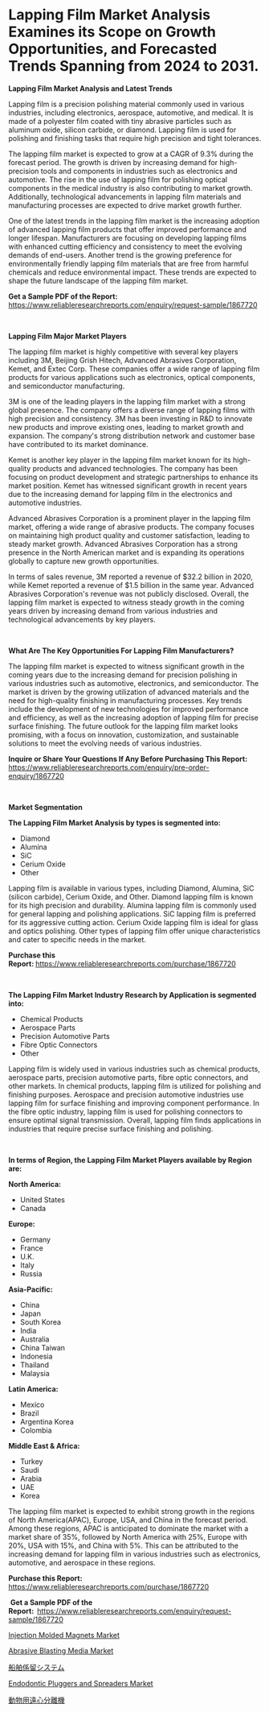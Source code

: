 <p><h1>Lapping Film Market Analysis Examines its Scope on Growth Opportunities, and Forecasted Trends Spanning from 2024 to 2031.</h1></p><p><strong>Lapping Film Market Analysis and Latest Trends</strong></p>
<p><p>Lapping film is a precision polishing material commonly used in various industries, including electronics, aerospace, automotive, and medical. It is made of a polyester film coated with tiny abrasive particles such as aluminum oxide, silicon carbide, or diamond. Lapping film is used for polishing and finishing tasks that require high precision and tight tolerances.</p><p>The lapping film market is expected to grow at a CAGR of 9.3% during the forecast period. The growth is driven by increasing demand for high-precision tools and components in industries such as electronics and automotive. The rise in the use of lapping film for polishing optical components in the medical industry is also contributing to market growth. Additionally, technological advancements in lapping film materials and manufacturing processes are expected to drive market growth further.</p><p>One of the latest trends in the lapping film market is the increasing adoption of advanced lapping film products that offer improved performance and longer lifespan. Manufacturers are focusing on developing lapping films with enhanced cutting efficiency and consistency to meet the evolving demands of end-users. Another trend is the growing preference for environmentally friendly lapping film materials that are free from harmful chemicals and reduce environmental impact. These trends are expected to shape the future landscape of the lapping film market.</p></p>
<p><strong>Get a Sample PDF of the Report:&nbsp;</strong> <a href="https://www.reliableresearchreports.com/enquiry/request-sample/1867720">https://www.reliableresearchreports.com/enquiry/request-sample/1867720</a></p>
<p>&nbsp;</p>
<p><strong>Lapping Film Major Market Players</strong></p>
<p><p>The lapping film market is highly competitive with several key players including 3M, Beijing Grish Hitech, Advanced Abrasives Corporation, Kemet, and Extec Corp. These companies offer a wide range of lapping film products for various applications such as electronics, optical components, and semiconductor manufacturing.</p><p>3M is one of the leading players in the lapping film market with a strong global presence. The company offers a diverse range of lapping films with high precision and consistency. 3M has been investing in R&D to innovate new products and improve existing ones, leading to market growth and expansion. The company's strong distribution network and customer base have contributed to its market dominance.</p><p>Kemet is another key player in the lapping film market known for its high-quality products and advanced technologies. The company has been focusing on product development and strategic partnerships to enhance its market position. Kemet has witnessed significant growth in recent years due to the increasing demand for lapping film in the electronics and automotive industries.</p><p>Advanced Abrasives Corporation is a prominent player in the lapping film market, offering a wide range of abrasive products. The company focuses on maintaining high product quality and customer satisfaction, leading to steady market growth. Advanced Abrasives Corporation has a strong presence in the North American market and is expanding its operations globally to capture new growth opportunities.</p><p>In terms of sales revenue, 3M reported a revenue of $32.2 billion in 2020, while Kemet reported a revenue of $1.5 billion in the same year. Advanced Abrasives Corporation's revenue was not publicly disclosed. Overall, the lapping film market is expected to witness steady growth in the coming years driven by increasing demand from various industries and technological advancements by key players.</p></p>
<p>&nbsp;</p>
<p><strong>What Are The Key Opportunities For Lapping Film Manufacturers?</strong></p>
<p><p>The lapping film market is expected to witness significant growth in the coming years due to the increasing demand for precision polishing in various industries such as automotive, electronics, and semiconductor. The market is driven by the growing utilization of advanced materials and the need for high-quality finishing in manufacturing processes. Key trends include the development of new technologies for improved performance and efficiency, as well as the increasing adoption of lapping film for precise surface finishing. The future outlook for the lapping film market looks promising, with a focus on innovation, customization, and sustainable solutions to meet the evolving needs of various industries.</p></p>
<p><strong>Inquire or Share Your Questions If Any Before Purchasing This Report:</strong> <a href="https://www.reliableresearchreports.com/enquiry/pre-order-enquiry/1867720">https://www.reliableresearchreports.com/enquiry/pre-order-enquiry/1867720</a></p>
<p>&nbsp;</p>
<p><strong>Market Segmentation</strong></p>
<p><strong>The Lapping Film Market Analysis by types is segmented into:</strong></p>
<p><ul><li>Diamond</li><li>Alumina</li><li>SiC</li><li>Cerium Oxide</li><li>Other</li></ul></p>
<p><p>Lapping film is available in various types, including Diamond, Alumina, SiC (silicon carbide), Cerium Oxide, and Other. Diamond lapping film is known for its high precision and durability. Alumina lapping film is commonly used for general lapping and polishing applications. SiC lapping film is preferred for its aggressive cutting action. Cerium Oxide lapping film is ideal for glass and optics polishing. Other types of lapping film offer unique characteristics and cater to specific needs in the market.</p></p>
<p><strong>Purchase this Report:&nbsp;</strong><a href="https://www.reliableresearchreports.com/purchase/1867720">https://www.reliableresearchreports.com/purchase/1867720</a></p>
<p>&nbsp;</p>
<p><strong>The Lapping Film Market Industry Research by Application is segmented into:</strong></p>
<p><ul><li>Chemical Products</li><li>Aerospace Parts</li><li>Precision Automotive Parts</li><li>Fibre Optic Connectors</li><li>Other</li></ul></p>
<p><p>Lapping film is widely used in various industries such as chemical products, aerospace parts, precision automotive parts, fibre optic connectors, and other markets. In chemical products, lapping film is utilized for polishing and finishing purposes. Aerospace and precision automotive industries use lapping film for surface finishing and improving component performance. In the fibre optic industry, lapping film is used for polishing connectors to ensure optimal signal transmission. Overall, lapping film finds applications in industries that require precise surface finishing and polishing.</p></p>
<p>&nbsp;</p>
<p><strong>In terms of Region, the Lapping Film Market Players available by Region are:</strong></p>
<p>
    <p> <strong> North America: </strong>
        <ul>
            <li>United States</li>
            <li>Canada</li>
        </ul>
        </p> 
    <p> <strong> Europe: </strong>
        <ul>
            <li>Germany</li>
            <li>France</li>
            <li>U.K.</li>
            <li>Italy</li>
            <li>Russia</li>
        </ul>
        </p> 
    <p> <strong> Asia-Pacific: </strong>
        <ul>
            <li>China</li>
            <li>Japan</li>
            <li>South Korea</li>
            <li>India</li>
            <li>Australia</li>
            <li>China Taiwan</li>
            <li>Indonesia</li>
            <li>Thailand</li>
            <li>Malaysia</li>
        </ul>
        </p> 
    <p> <strong> Latin America: </strong>
        <ul>
            <li>Mexico</li>
            <li>Brazil</li>
            <li>Argentina Korea</li>
            <li>Colombia</li>
        </ul>
        </p> 
    <p> <strong> Middle East & Africa: </strong>
        <ul>
            <li>Turkey</li>
            <li>Saudi</li>
            <li>Arabia</li>
            <li>UAE</li>
            <li>Korea</li>
        </ul>
    </p>
    </p>
<p><p>The lapping film market is expected to exhibit strong growth in the regions of North America(APAC), Europe, USA, and China in the forecast period. Among these regions, APAC is anticipated to dominate the market with a market share of 35%, followed by North America with 25%, Europe with 20%, USA with 15%, and China with 5%. This can be attributed to the increasing demand for lapping film in various industries such as electronics, automotive, and aerospace in these regions.</p></p>
<p><strong>Purchase this Report: </strong><a href="https://www.reliableresearchreports.com/purchase/1867720">https://www.reliableresearchreports.com/purchase/1867720</a></p>
<p>&nbsp;<strong>Get a Sample PDF of the Report:&nbsp;&nbsp;</strong><a href="https://www.reliableresearchreports.com/enquiry/request-sample/1867720">https://www.reliableresearchreports.com/enquiry/request-sample/1867720</a></p>
<p><strong></strong></p>
<p><p><a href="https://github.com/joannagoyvaerts/Market-Research-Report-List-1/blob/main/injection-molded-magnets-market.md">Injection Molded Magnets Market</a></p><p><a href="https://github.com/lubmix/Market-Research-Report-List-1/blob/main/abrasive-blasting-media-market.md">Abrasive Blasting Media Market</a></p><p><a href="https://github.com/wkuactfdzwizk06/Market-Research-Report-List-1/blob/main/3383734192453.md">船舶係留システム</a></p><p><a href="https://issuu.com/reportprime-2/docs/endodontic-pluggers-and-spreaders-market-size-2030">Endodontic Pluggers and Spreaders Market</a></p><p><a href="https://github.com/lrlmopnhwd79300/Market-Research-Report-List-1/blob/main/1731698192454.md">動物用遠心分離機</a></p></p>